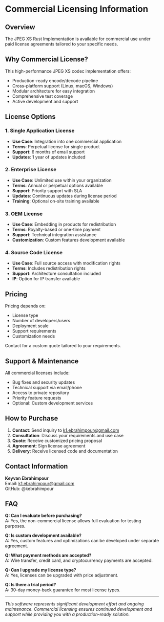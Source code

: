# Commercial Licensing Information

## Overview

The JPEG XS Rust Implementation is available for commercial use under paid license agreements tailored to your specific needs.

## Why Commercial License?

This high-performance JPEG XS codec implementation offers:
- Production-ready encode/decode pipeline
- Cross-platform support (Linux, macOS, Windows)
- Modular architecture for easy integration
- Comprehensive test coverage
- Active development and support

## License Options

### 1. Single Application License
- **Use Case**: Integration into one commercial application
- **Terms**: Perpetual license for single product
- **Support**: 6 months of email support
- **Updates**: 1 year of updates included

### 2. Enterprise License
- **Use Case**: Unlimited use within your organization
- **Terms**: Annual or perpetual options available
- **Support**: Priority support with SLA
- **Updates**: Continuous updates during license period
- **Training**: Optional on-site training available

### 3. OEM License
- **Use Case**: Embedding in products for redistribution
- **Terms**: Royalty-based or one-time payment
- **Support**: Technical integration assistance
- **Customization**: Custom features development available

### 4. Source Code License
- **Use Case**: Full source access with modification rights
- **Terms**: Includes redistribution rights
- **Support**: Architecture consultation included
- **IP**: Option for IP transfer available

## Pricing

Pricing depends on:
- License type
- Number of developers/users
- Deployment scale
- Support requirements
- Customization needs

Contact for a custom quote tailored to your requirements.

## Support & Maintenance

All commercial licenses include:
- Bug fixes and security updates
- Technical support via email/phone
- Access to private repository
- Priority feature requests
- Optional: Custom development services

## How to Purchase

1. **Contact**: Send inquiry to k1.ebrahimpour@gmail.com
2. **Consultation**: Discuss your requirements and use case
3. **Quote**: Receive customized pricing proposal
4. **Agreement**: Sign license agreement
5. **Delivery**: Receive licensed code and documentation

## Contact Information

**Keyvan Ebrahimpour**  
Email: k1.ebrahimpour@gmail.com  
GitHub: @kebrahimpour

## FAQ

**Q: Can I evaluate before purchasing?**  
A: Yes, the non-commercial license allows full evaluation for testing purposes.

**Q: Is custom development available?**  
A: Yes, custom features and optimizations can be developed under separate agreement.

**Q: What payment methods are accepted?**  
A: Wire transfer, credit card, and cryptocurrency payments are accepted.

**Q: Can I upgrade my license type?**  
A: Yes, licenses can be upgraded with price adjustment.

**Q: Is there a trial period?**  
A: 30-day money-back guarantee for most license types.

---

*This software represents significant development effort and ongoing maintenance. Commercial licensing ensures continued development and support while providing you with a production-ready solution.*